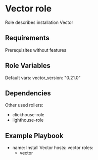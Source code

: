 Vector role
=========

Role describes installation Vector

Requirements
------------

Prerequisites without features

Role Variables
--------------

Default vars:
vector_version: "0.21.0"

Dependencies
------------

Other used rollers:
- clickhouse-role
- lighthouse-role

Example Playbook
----------------
- name: Install Vector
  hosts: vector
  roles:
    - vector


